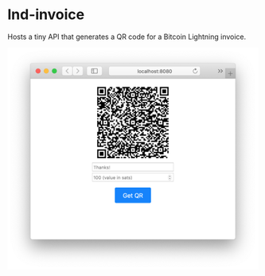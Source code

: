 # lnd-invoice

Hosts a tiny API that generates a QR code for a Bitcoin Lightning invoice.

![Screenshot](./screenshot.png)
